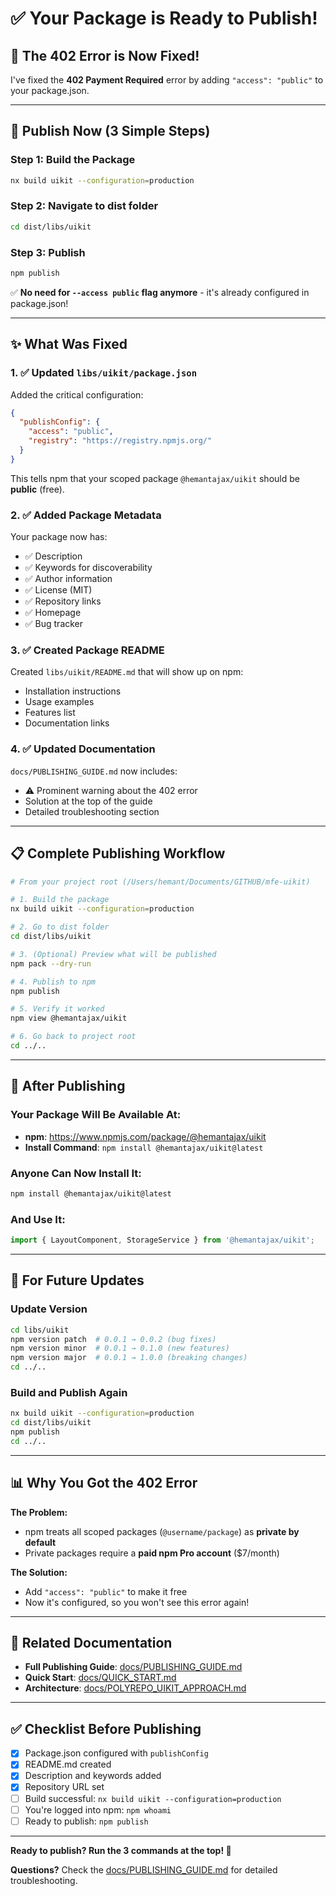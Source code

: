 # ✅ Your Package is Ready to Publish!

## 🎯 The 402 Error is Now Fixed!

I've fixed the **402 Payment Required** error by adding `"access": "public"` to your package.json.

---

## 🚀 Publish Now (3 Simple Steps)

### Step 1: Build the Package

```bash
nx build uikit --configuration=production
```

### Step 2: Navigate to dist folder

```bash
cd dist/libs/uikit
```

### Step 3: Publish

```bash
npm publish
```

✅ **No need for `--access public` flag anymore** - it's already configured in package.json!

---

## ✨ What Was Fixed

### 1. ✅ Updated `libs/uikit/package.json`

Added the critical configuration:

```json
{
  "publishConfig": {
    "access": "public",
    "registry": "https://registry.npmjs.org/"
  }
}
```

This tells npm that your scoped package `@hemantajax/uikit` should be **public** (free).

### 2. ✅ Added Package Metadata

Your package now has:

- ✅ Description
- ✅ Keywords for discoverability
- ✅ Author information
- ✅ License (MIT)
- ✅ Repository links
- ✅ Homepage
- ✅ Bug tracker

### 3. ✅ Created Package README

Created `libs/uikit/README.md` that will show up on npm:

- Installation instructions
- Usage examples
- Features list
- Documentation links

### 4. ✅ Updated Documentation

`docs/PUBLISHING_GUIDE.md` now includes:

- ⚠️ Prominent warning about the 402 error
- Solution at the top of the guide
- Detailed troubleshooting section

---

## 📋 Complete Publishing Workflow

```bash
# From your project root (/Users/hemant/Documents/GITHUB/mfe-uikit)

# 1. Build the package
nx build uikit --configuration=production

# 2. Go to dist folder
cd dist/libs/uikit

# 3. (Optional) Preview what will be published
npm pack --dry-run

# 4. Publish to npm
npm publish

# 5. Verify it worked
npm view @hemantajax/uikit

# 6. Go back to project root
cd ../..
```

---

## 🎉 After Publishing

### Your Package Will Be Available At:

- **npm**: https://www.npmjs.com/package/@hemantajax/uikit
- **Install Command**: `npm install @hemantajax/uikit@latest`

### Anyone Can Now Install It:

```bash
npm install @hemantajax/uikit@latest
```

### And Use It:

```typescript
import { LayoutComponent, StorageService } from '@hemantajax/uikit';
```

---

## 🔄 For Future Updates

### Update Version

```bash
cd libs/uikit
npm version patch  # 0.0.1 → 0.0.2 (bug fixes)
npm version minor  # 0.0.1 → 0.1.0 (new features)
npm version major  # 0.0.1 → 1.0.0 (breaking changes)
cd ../..
```

### Build and Publish Again

```bash
nx build uikit --configuration=production
cd dist/libs/uikit
npm publish
cd ../..
```

---

## 📊 Why You Got the 402 Error

**The Problem:**

- npm treats all scoped packages (`@username/package`) as **private by default**
- Private packages require a **paid npm Pro account** ($7/month)

**The Solution:**

- Add `"access": "public"` to make it free
- Now it's configured, so you won't see this error again!

---

## 🔗 Related Documentation

- **Full Publishing Guide**: [docs/PUBLISHING_GUIDE.md](./docs/PUBLISHING_GUIDE.md)
- **Quick Start**: [docs/QUICK_START.md](./docs/QUICK_START.md)
- **Architecture**: [docs/POLYREPO_UIKIT_APPROACH.md](./docs/POLYREPO_UIKIT_APPROACH.md)

---

## ✅ Checklist Before Publishing

- [x] Package.json configured with `publishConfig`
- [x] README.md created
- [x] Description and keywords added
- [x] Repository URL set
- [ ] Build successful: `nx build uikit --configuration=production`
- [ ] You're logged into npm: `npm whoami`
- [ ] Ready to publish: `npm publish`

---

**Ready to publish? Run the 3 commands at the top! 🚀**

**Questions?** Check the [docs/PUBLISHING_GUIDE.md](./docs/PUBLISHING_GUIDE.md) for detailed troubleshooting.
